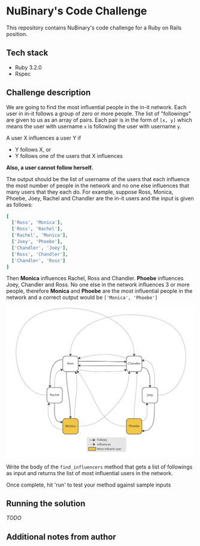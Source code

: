 # NuBinary's Code Challenge

This repository contains NuBinary's code challenge for a Ruby on Rails position.

## Tech stack

- Ruby 3.2.0
- Rspec

## Challenge description

We are going to find the most influential people in the in-it network. Each user in in-it follows a group of zero or
more people. The list of "followings" are given to us as an array of pairs. Each pair is in the form of `[x, y]` which
means the user with username `x` is following the user with username `y`.

A user X influences a user Y if
- Y follows X, or
- Y follows one of the users that X influences

**Also, a user cannot follow herself.**

The output should be the list of username of the users that each influence the most number of people in the network and
no one else influences that many users that they each do. For example, suppose Ross, Monica, Phoebe, Joey, Rachel and
Chandler are the in-it users and the input is given as follows:

```ruby
[
  ['Ross', 'Monica'],
  ['Ross', 'Rachel'],
  ['Rachel', 'Monica'],
  ['Joey', 'Phoebe'],
  ['Chandler', 'Joey'],
  ['Ross', 'Chandler'],
  ['Chandler', 'Ross']
]
```

Then **Monica** influences Rachel, Ross and Chandler. **Phoebe** influences Joey, Chandler and Ross. No one else in the
network influences 3 or more people, therefore **Monica** and **Phoebe** are the most influential people in the network
and a correct output would be `['Monica', 'Phoebe']`

![followers_illustration.png](imgs%2Ffollowers_illustration.png)

Write the body of the `find_influencers` method that gets a list of followings as input and returns the list of most
influential users in the network.

Once complete, hit 'run' to test your method against sample inputs

## Running the solution

_TODO_

## Additional notes from author